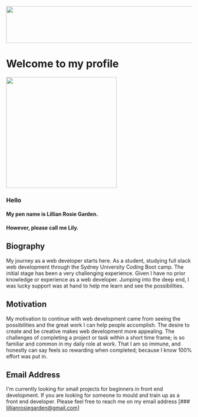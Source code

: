 <image src="https://negativespace.co/wp-content/uploads/2019/04/negative-space-pastel-blue-sky-clouds-1062x703.jpg" width=1000 height= 100>


# Welcome to my profile

<image src="https://user-images.githubusercontent.com/94832331/160638297-2eebf5c3-4fcc-423b-8651-61e7978600b4.jpg" width= 300 height= 300> 
 
 ### Hello
#### My pen name is Lillian Rosie Garden. 
#### However, please call me Lily.
 
## Biography
 
 My journey as a web developer starts here. As a student, studying full stack web development through the Sydney University Coding Boot camp.
 The initial stage has been a very challenging experience. Given I have no prior knowledge or experience as a web developer. 
 Jumping into the deep end, I was lucky support was at hand to help me learn and see the possibilities.
 
 ## Motivation
 
 My motivation to continue with web development came from seeing the possibilities and the great work I can help people accomplish. The desire to create and be creative makes web development more appealing. The challenges of completing a project or task within a short time frame; is so familiar and common in my daily role at work. That I am so immune, and honestly can say feels so rewarding when completed; because I know 100% effort was put in.
 
 ## Email Address
 
 I'm currently looking for small projects for beginners in front end development. If you are looking for someone to mould and train up as a front end developer. Please feel free to reach me on my email address [### lillianrosiegarden@gmail.com]
 
 
 
 
 



